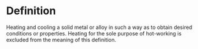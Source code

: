 # Definition

Heating and cooling a solid metal or alloy in such a way as to obtain
desired conditions or properties. Heating for the sole purpose of
hot-working is excluded from the meaning of this definition.
